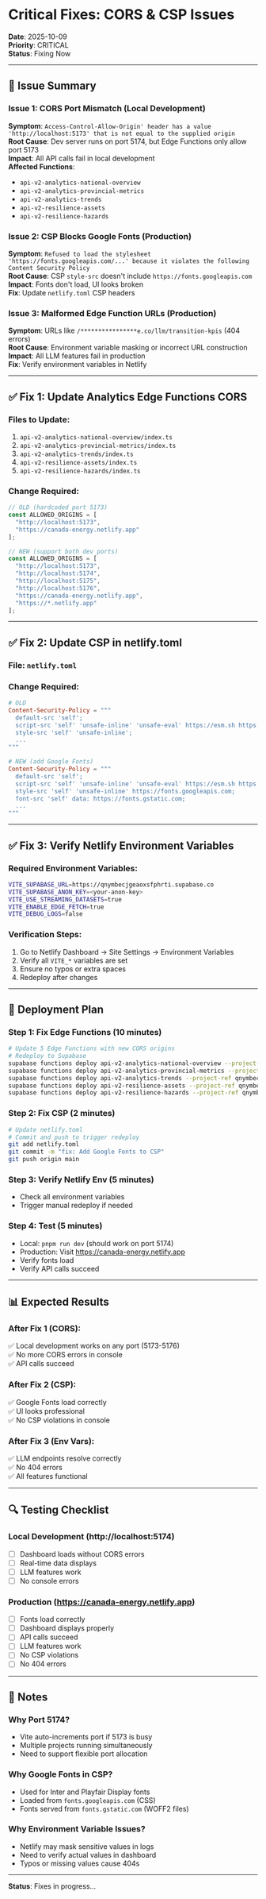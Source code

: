 # Critical Fixes: CORS & CSP Issues

**Date**: 2025-10-09  
**Priority**: CRITICAL  
**Status**: Fixing Now

---

## 🔴 Issue Summary

### Issue 1: CORS Port Mismatch (Local Development)
**Symptom**: `Access-Control-Allow-Origin' header has a value 'http://localhost:5173' that is not equal to the supplied origin`  
**Root Cause**: Dev server runs on port 5174, but Edge Functions only allow port 5173  
**Impact**: All API calls fail in local development  
**Affected Functions**: 
- `api-v2-analytics-national-overview`
- `api-v2-analytics-provincial-metrics`
- `api-v2-analytics-trends`
- `api-v2-resilience-assets`
- `api-v2-resilience-hazards`

### Issue 2: CSP Blocks Google Fonts (Production)
**Symptom**: `Refused to load the stylesheet 'https://fonts.googleapis.com/...' because it violates the following Content Security Policy`  
**Root Cause**: CSP `style-src` doesn't include `https://fonts.googleapis.com`  
**Impact**: Fonts don't load, UI looks broken  
**Fix**: Update `netlify.toml` CSP headers

### Issue 3: Malformed Edge Function URLs (Production)
**Symptom**: URLs like `/****************e.co/llm/transition-kpis` (404 errors)  
**Root Cause**: Environment variable masking or incorrect URL construction  
**Impact**: All LLM features fail in production  
**Fix**: Verify environment variables in Netlify

---

## ✅ Fix 1: Update Analytics Edge Functions CORS

### Files to Update:
1. `api-v2-analytics-national-overview/index.ts`
2. `api-v2-analytics-provincial-metrics/index.ts`
3. `api-v2-analytics-trends/index.ts`
4. `api-v2-resilience-assets/index.ts`
5. `api-v2-resilience-hazards/index.ts`

### Change Required:
```typescript
// OLD (hardcoded port 5173)
const ALLOWED_ORIGINS = [
  "http://localhost:5173",
  "https://canada-energy.netlify.app"
];

// NEW (support both dev ports)
const ALLOWED_ORIGINS = [
  "http://localhost:5173",
  "http://localhost:5174",
  "http://localhost:5175",
  "http://localhost:5176",
  "https://canada-energy.netlify.app",
  "https://*.netlify.app"
];
```

---

## ✅ Fix 2: Update CSP in netlify.toml

### File: `netlify.toml`

### Change Required:
```toml
# OLD
Content-Security-Policy = """
  default-src 'self';
  script-src 'self' 'unsafe-inline' 'unsafe-eval' https://esm.sh https://cdn.jsdelivr.net;
  style-src 'self' 'unsafe-inline';
  ...
"""

# NEW (add Google Fonts)
Content-Security-Policy = """
  default-src 'self';
  script-src 'self' 'unsafe-inline' 'unsafe-eval' https://esm.sh https://cdn.jsdelivr.net;
  style-src 'self' 'unsafe-inline' https://fonts.googleapis.com;
  font-src 'self' data: https://fonts.gstatic.com;
  ...
"""
```

---

## ✅ Fix 3: Verify Netlify Environment Variables

### Required Environment Variables:
```bash
VITE_SUPABASE_URL=https://qnymbecjgeaoxsfphrti.supabase.co
VITE_SUPABASE_ANON_KEY=<your-anon-key>
VITE_USE_STREAMING_DATASETS=true
VITE_ENABLE_EDGE_FETCH=true
VITE_DEBUG_LOGS=false
```

### Verification Steps:
1. Go to Netlify Dashboard → Site Settings → Environment Variables
2. Verify all `VITE_*` variables are set
3. Ensure no typos or extra spaces
4. Redeploy after changes

---

## 🚀 Deployment Plan

### Step 1: Fix Edge Functions (10 minutes)
```bash
# Update 5 Edge Functions with new CORS origins
# Redeploy to Supabase
supabase functions deploy api-v2-analytics-national-overview --project-ref qnymbecjgeaoxsfphrti
supabase functions deploy api-v2-analytics-provincial-metrics --project-ref qnymbecjgeaoxsfphrti
supabase functions deploy api-v2-analytics-trends --project-ref qnymbecjgeaoxsfphrti
supabase functions deploy api-v2-resilience-assets --project-ref qnymbecjgeaoxsfphrti
supabase functions deploy api-v2-resilience-hazards --project-ref qnymbecjgeaoxsfphrti
```

### Step 2: Fix CSP (2 minutes)
```bash
# Update netlify.toml
# Commit and push to trigger redeploy
git add netlify.toml
git commit -m "fix: Add Google Fonts to CSP"
git push origin main
```

### Step 3: Verify Netlify Env (5 minutes)
- Check all environment variables
- Trigger manual redeploy if needed

### Step 4: Test (5 minutes)
- Local: `pnpm run dev` (should work on port 5174)
- Production: Visit https://canada-energy.netlify.app
- Verify fonts load
- Verify API calls succeed

---

## 📊 Expected Results

### After Fix 1 (CORS):
✅ Local development works on any port (5173-5176)  
✅ No more CORS errors in console  
✅ API calls succeed  

### After Fix 2 (CSP):
✅ Google Fonts load correctly  
✅ UI looks professional  
✅ No CSP violations in console  

### After Fix 3 (Env Vars):
✅ LLM endpoints resolve correctly  
✅ No 404 errors  
✅ All features functional  

---

## 🔍 Testing Checklist

### Local Development (http://localhost:5174)
- [ ] Dashboard loads without CORS errors
- [ ] Real-time data displays
- [ ] LLM features work
- [ ] No console errors

### Production (https://canada-energy.netlify.app)
- [ ] Fonts load correctly
- [ ] Dashboard displays properly
- [ ] API calls succeed
- [ ] LLM features work
- [ ] No CSP violations
- [ ] No 404 errors

---

## 📝 Notes

### Why Port 5174?
- Vite auto-increments port if 5173 is busy
- Multiple projects running simultaneously
- Need to support flexible port allocation

### Why Google Fonts in CSP?
- Used for Inter and Playfair Display fonts
- Loaded from `fonts.googleapis.com` (CSS)
- Fonts served from `fonts.gstatic.com` (WOFF2 files)

### Why Environment Variable Issues?
- Netlify may mask sensitive values in logs
- Need to verify actual values in dashboard
- Typos or missing values cause 404s

---

**Status**: Fixes in progress...
